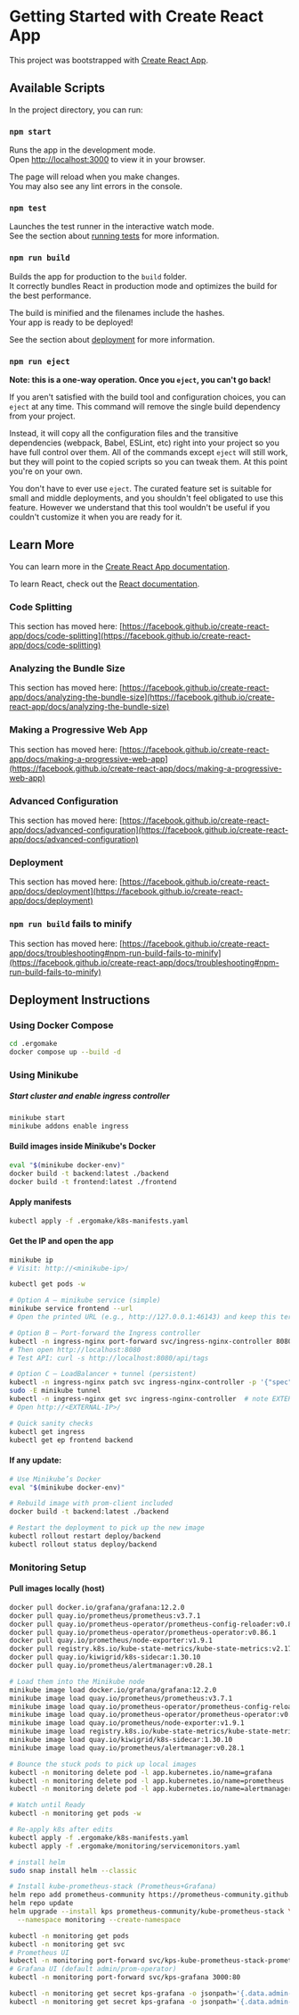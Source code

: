 # Getting Started with Create React App

This project was bootstrapped with [Create React App](https://github.com/facebook/create-react-app).

## Available Scripts

In the project directory, you can run:

### `npm start`

Runs the app in the development mode.\
Open [http://localhost:3000](http://localhost:3000) to view it in your browser.

The page will reload when you make changes.\
You may also see any lint errors in the console.

### `npm test`

Launches the test runner in the interactive watch mode.\
See the section about [running tests](https://facebook.github.io/create-react-app/docs/running-tests) for more information.

### `npm run build`

Builds the app for production to the `build` folder.\
It correctly bundles React in production mode and optimizes the build for the best performance.

The build is minified and the filenames include the hashes.\
Your app is ready to be deployed!

See the section about [deployment](https://facebook.github.io/create-react-app/docs/deployment) for more information.

### `npm run eject`

**Note: this is a one-way operation. Once you `eject`, you can't go back!**

If you aren't satisfied with the build tool and configuration choices, you can `eject` at any time. This command will remove the single build dependency from your project.

Instead, it will copy all the configuration files and the transitive dependencies (webpack, Babel, ESLint, etc) right into your project so you have full control over them. All of the commands except `eject` will still work, but they will point to the copied scripts so you can tweak them. At this point you're on your own.

You don't have to ever use `eject`. The curated feature set is suitable for small and middle deployments, and you shouldn't feel obligated to use this feature. However we understand that this tool wouldn't be useful if you couldn't customize it when you are ready for it.

## Learn More

You can learn more in the [Create React App documentation](https://facebook.github.io/create-react-app/docs/getting-started).

To learn React, check out the [React documentation](https://reactjs.org/).

### Code Splitting

This section has moved here: [https://facebook.github.io/create-react-app/docs/code-splitting](https://facebook.github.io/create-react-app/docs/code-splitting)

### Analyzing the Bundle Size

This section has moved here: [https://facebook.github.io/create-react-app/docs/analyzing-the-bundle-size](https://facebook.github.io/create-react-app/docs/analyzing-the-bundle-size)

### Making a Progressive Web App

This section has moved here: [https://facebook.github.io/create-react-app/docs/making-a-progressive-web-app](https://facebook.github.io/create-react-app/docs/making-a-progressive-web-app)

### Advanced Configuration

This section has moved here: [https://facebook.github.io/create-react-app/docs/advanced-configuration](https://facebook.github.io/create-react-app/docs/advanced-configuration)

### Deployment

This section has moved here: [https://facebook.github.io/create-react-app/docs/deployment](https://facebook.github.io/create-react-app/docs/deployment)

### `npm run build` fails to minify

This section has moved here: [https://facebook.github.io/create-react-app/docs/troubleshooting#npm-run-build-fails-to-minify](https://facebook.github.io/create-react-app/docs/troubleshooting#npm-run-build-fails-to-minify)



<!-- ...existing code... -->

## Deployment Instructions

### Using Docker Compose
```bash
cd .ergomake
docker compose up --build -d
```

### Using Minikube

##### Start cluster and enable ingress controller
```bash
minikube start
minikube addons enable ingress
```

#### Build images inside Minikube's Docker
```bash
eval "$(minikube docker-env)"
docker build -t backend:latest ./backend
docker build -t frontend:latest ./frontend
```

#### Apply manifests
```bash
kubectl apply -f .ergomake/k8s-manifests.yaml
```

#### Get the IP and open the app
```bash
minikube ip
# Visit: http://<minikube-ip>/

kubectl get pods -w

# Option A — minikube service (simple)
minikube service frontend --url
# Open the printed URL (e.g., http://127.0.0.1:46143) and keep this terminal open

# Option B — Port-forward the Ingress controller
kubectl -n ingress-nginx port-forward svc/ingress-nginx-controller 8080:80
# Then open http://localhost:8080
# Test API: curl -s http://localhost:8080/api/tags

# Option C — LoadBalancer + tunnel (persistent)
kubectl -n ingress-nginx patch svc ingress-nginx-controller -p '{"spec":{"type":"LoadBalancer"}}'
sudo -E minikube tunnel
kubectl -n ingress-nginx get svc ingress-nginx-controller  # note EXTERNAL-IP
# Open http://<EXTERNAL-IP>/

# Quick sanity checks
kubectl get ingress
kubectl get ep frontend backend
```

#### If any update:
```bash
# Use Minikube’s Docker
eval "$(minikube docker-env)"

# Rebuild image with prom-client included
docker build -t backend:latest ./backend

# Restart the deployment to pick up the new image
kubectl rollout restart deploy/backend
kubectl rollout status deploy/backend
```
### Monitoring Setup
#### Pull images locally (host)
```bash
docker pull docker.io/grafana/grafana:12.2.0
docker pull quay.io/prometheus/prometheus:v3.7.1
docker pull quay.io/prometheus-operator/prometheus-config-reloader:v0.86.1
docker pull quay.io/prometheus-operator/prometheus-operator:v0.86.1
docker pull quay.io/prometheus/node-exporter:v1.9.1
docker pull registry.k8s.io/kube-state-metrics/kube-state-metrics:v2.17.0
docker pull quay.io/kiwigrid/k8s-sidecar:1.30.10
docker pull quay.io/prometheus/alertmanager:v0.28.1

# Load them into the Minikube node
minikube image load docker.io/grafana/grafana:12.2.0
minikube image load quay.io/prometheus/prometheus:v3.7.1
minikube image load quay.io/prometheus-operator/prometheus-config-reloader:v0.86.1
minikube image load quay.io/prometheus-operator/prometheus-operator:v0.86.1
minikube image load quay.io/prometheus/node-exporter:v1.9.1
minikube image load registry.k8s.io/kube-state-metrics/kube-state-metrics:v2.17.0
minikube image load quay.io/kiwigrid/k8s-sidecar:1.30.10
minikube image load quay.io/prometheus/alertmanager:v0.28.1

# Bounce the stuck pods to pick up local images
kubectl -n monitoring delete pod -l app.kubernetes.io/name=grafana
kubectl -n monitoring delete pod -l app.kubernetes.io/name=prometheus
kubectl -n monitoring delete pod -l app.kubernetes.io/name=alertmanager

# Watch until Ready
kubectl -n monitoring get pods -w

# Re-apply k8s after edits
kubectl apply -f .ergomake/k8s-manifests.yaml
kubectl apply -f .ergomake/monitoring/servicemonitors.yaml

# install helm 
sudo snap install helm --classic

# Install kube-prometheus-stack (Prometheus+Grafana)
helm repo add prometheus-community https://prometheus-community.github.io/helm-charts
helm repo update
helm upgrade --install kps prometheus-community/kube-prometheus-stack \
  --namespace monitoring --create-namespace

kubectl -n monitoring get pods
kubectl -n monitoring get svc
# Prometheus UI
kubectl -n monitoring port-forward svc/kps-kube-prometheus-stack-prometheus 9090:9090
# Grafana UI (default admin/prom-operator)
kubectl -n monitoring port-forward svc/kps-grafana 3000:80

kubectl -n monitoring get secret kps-grafana -o jsonpath='{.data.admin-user}' | base64 -d; echo
kubectl -n monitoring get secret kps-grafana -o jsonpath='{.data.admin-password}' | base64 -d; echo
```